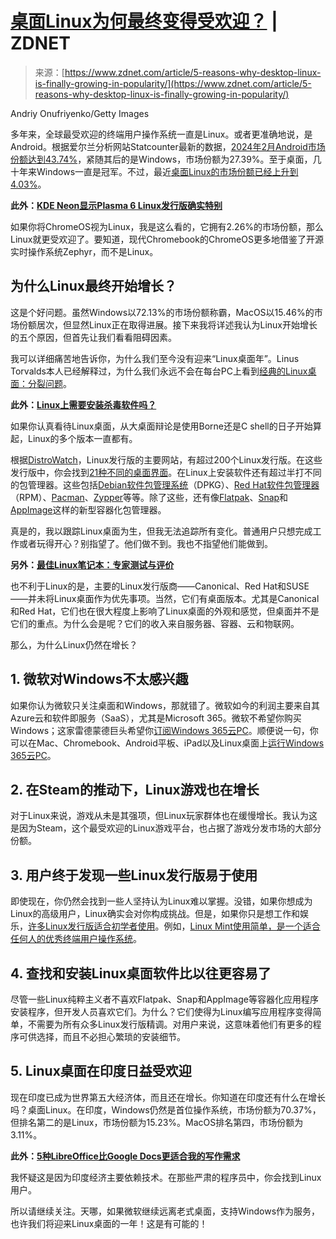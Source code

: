<!--yml

category: 未分类

date: 2024-05-27 14:37:51

-->

# [桌面Linux为何最终变得受欢迎？](https://www.zdnet.com/article/5-reasons-why-desktop-linux-is-finally-growing-in-popularity/) | ZDNET

> 来源：[https://www.zdnet.com/article/5-reasons-why-desktop-linux-is-finally-growing-in-popularity/](https://www.zdnet.com/article/5-reasons-why-desktop-linux-is-finally-growing-in-popularity/)

Andriy Onufriyenko/Getty Images

多年来，全球最受欢迎的终端用户操作系统一直是Linux。或者更准确地说，是Android。根据爱尔兰分析网站Statcounter最新的数据，[2024年2月Android市场份额达到43.74%](https://gs.statcounter.com/os-market-share)，紧随其后的是Windows，市场份额为27.39%。至于桌面，几十年来Windows一直是冠军。不过，最近[桌面Linux的市场份额已经上升到4.03%](https://gs.statcounter.com/os-market-share/desktop/worldwide)。

**此外：[KDE Neon显示Plasma 6 Linux发行版确实特别](https://www.zdnet.com/article/kde-neon-shows-that-the-plasma-6-linux-distro-is-something-truly-special/)**

如果你将ChromeOS视为Linux，我是这么看的，它拥有2.26%的市场份额，那么Linux就更受欢迎了。要知道，现代Chromebook的ChromeOS更多地借鉴了开源实时操作系统Zephyr，而不是Linux。

## 为什么Linux最终开始增长？

这是个好问题。虽然Windows以72.13%的市场份额称霸，MacOS以15.46%的市场份额居次，但显然Linux正在取得进展。接下来我将详述我认为Linux开始增长的五个原因，但首先让我们看看阻碍因素。

我可以详细痛苦地告诉你，为什么我们至今没有迎来“Linux桌面年”。Linus Torvalds本人已经解释过，为什么我们永远不会在每台PC上看到[经典的Linux桌面：分裂问题](https://www.youtube.com/watch?v=VHFdoFKDuQA)。

**此外：[Linux上需要安装杀毒软件吗？](https://www.zdnet.com/article/do-you-need-antivirus-on-linux/)**

如果你认真看待Linux桌面，从大桌面辩论是使用Borne还是C shell的日子开始算起，Linux的多个版本一直都有。

根据[DistroWatch](https://distrowatch.com/)，Linux发行版的主要网站，有超过200个Linux发行版。在这些发行版中，你会找到[21种不同的桌面界面](https://www.theregister.com/2022/05/17/linux_desktop_feature/)。在Linux上安装软件还有超过半打不同的包管理器。这些包括[Debian软件包管理系统](https://www.debian.org/doc/manuals/debian-reference/ch02.en.html)（DPKG）、[Red Hat软件包管理器](https://access.redhat.com/documentation/en-us/red_hat_enterprise_linux/5/html/deployment_guide/ch-rpm)（RPM）、[Pacman](https://wiki.archlinux.org/title/Pacman)、[Zypper](https://en.opensuse.org/Portal:Zypper)等等。除了这些，还有像[Flatpak](https://flatpak.org/)、[Snap](https://snapcraft.io/)和[AppImage](https://appimage.org/)这样的新型容器化包管理器。

真是的，我以跟踪Linux桌面为生，但我无法追踪所有变化。普通用户只想完成工作或者玩得开心？别指望了。他们做不到。我也不指望他们能做到。

**另外：[最佳Linux笔记本：专家测试与评价](https://www.zdnet.com/article/best-linux-laptop/)**

也不利于Linux的是，主要的Linux发行版商——Canonical、Red Hat和SUSE——并未将Linux桌面作为优先事项。当然，它们有桌面版本。尤其是Canonical和Red Hat，它们也在很大程度上影响了Linux桌面的外观和感觉，但桌面并不是它们的重点。为什么会是呢？它们的收入来自服务器、容器、云和物联网。

那么，为什么Linux仍然在增长？

## 1\. 微软对Windows不太感兴趣

如果你认为微软只关注桌面和Windows，那就错了。微软如今的利润主要来自其Azure云和软件即服务（SaaS），尤其是Microsoft 365。微软不希望你购买Windows；这家雷德蒙德巨头希望你[订阅Windows 365云PC](https://www.computerworld.com/article/3656694/we-re-one-step-closer-to-windows-in-the-cloud.html)。顺便说一句，你可以在Mac、Chromebook、Android平板、iPad以及Linux桌面上[运行Windows 365云PC](https://learn.microsoft.com/en-us/windows-365/end-user-hardware-requirements)。

## 2\. 在Steam的推动下，Linux游戏也在增长

对于Linux来说，游戏从未是其强项，但Linux玩家群体也在缓慢增长。我认为这是因为Steam，这个最受欢迎的Linux游戏平台，也占据了游戏分发市场的大部分份额。

## 3\. 用户终于发现一些Linux发行版易于使用

即使现在，你仍然会找到一些人坚持认为Linux难以掌握。没错，如果你想成为Linux的高级用户，Linux确实会对你构成挑战。但是，如果你只是想工作和娱乐，[许多Linux发行版适合初学者使用](https://www.zdnet.com/article/best-linux-desktops-for-beginners/)。例如，[Linux Mint使用简单，是一个适合任何人的优秀终端用户操作系统](https://www.zdnet.com/article/linux-mint-21-3-is-here-and-this-is-why-its-outstanding/)。

## 4\. 查找和安装Linux桌面软件比以往更容易了

尽管一些Linux纯粹主义者不喜欢Flatpak、Snap和AppImage等容器化应用程序安装程序，但开发人员喜欢它们。为什么？它们使得为Linux编写应用程序变得简单，不需要为所有众多Linux发行版精调。对用户来说，这意味着他们有更多的程序可供选择，而且不必担心繁琐的安装细节。

## 5\. Linux桌面在印度日益受欢迎

现在印度已成为世界第五大经济体，而且还在增长。你知道在印度还有什么在增长吗？桌面Linux。在印度，Windows仍然是首位操作系统，市场份额为70.37%，但排名第二的是Linux，市场份额为15.23%。MacOS排名第四，市场份额为3.11%。

**此外：[5种LibreOffice比Google Docs更适合我的写作需求](https://www.zdnet.com/home-and-office/work-life/5-ways-libreoffice-meets-my-writing-needs-better-than-google-docs-can/)**

我怀疑这是因为印度经济主要依赖技术。在那些严肃的程序员中，你会找到Linux用户。

所以请继续关注。天哪，如果微软继续远离老式桌面，支持Windows作为服务，也许我们将迎来Linux桌面的一年！这是有可能的！
